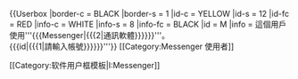{{Userbox
  |border-c = BLACK
  |border-s = 1
  |id-c     = YELLOW
  |id-s     = 12
  |id-fc    = RED
  |info-c   = WHITE
  |info-s   = 8
  |info-fc  = BLACK
  |id       = M
  |info     = 這個用戶使用'''{{{Messenger|{{{2|通訊軟體}}}}}}'''。<br />{{{id|{{{1|請輸入帳號}}}}}}'''</span>}}
<includeonly>[[Category:Messenger 使用者]]</includeonly>

<noinclude>[[Category:软件用户框模板|I:Messenger]]</noinclude>